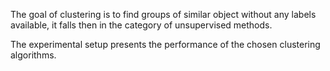 The goal of clustering is to find groups of similar object without any labels available, it falls then in
the category of unsupervised methods.

The experimental setup presents the performance of the chosen clustering algorithms.

